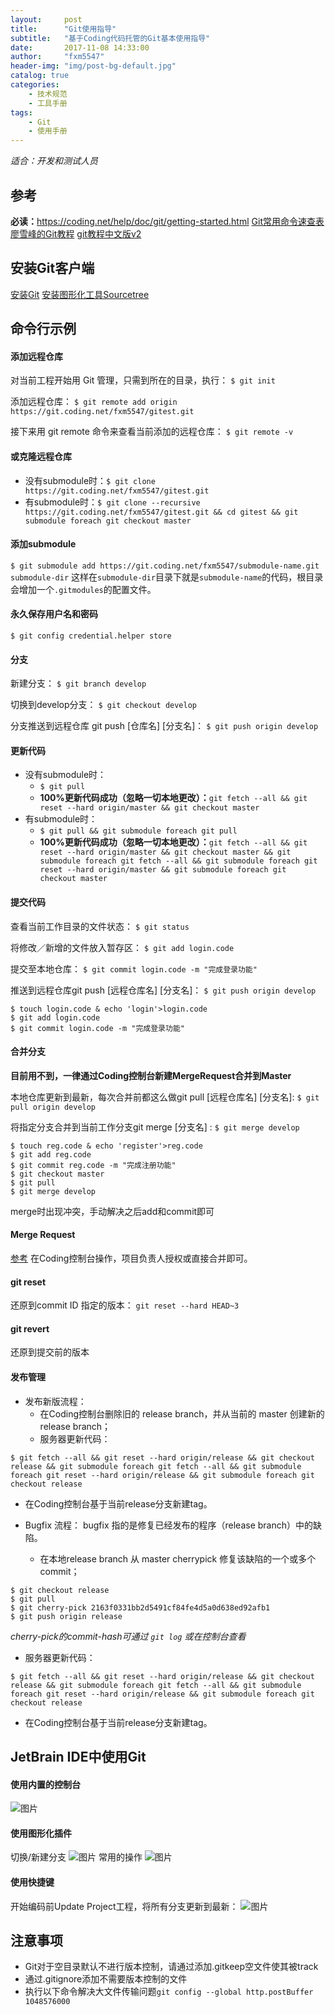 ```yaml
---
layout:     post
title:      "Git使用指导"
subtitle:   "基于Coding代码托管的Git基本使用指导"
date:       2017-11-08 14:33:00
author:     "fxm5547"
header-img: "img/post-bg-default.jpg"
catalog: true
categories:
    - 技术规范
    - 工具手册
tags:
    - Git
    - 使用手册
---
```



*适合：开发和测试人员*

## 参考
**必读：**<https://coding.net/help/doc/git/getting-started.html>
[Git常用命令速查表](https://dn-coding-net-production-pp.qbox.me/e8dd7837-b39d-413e-9beb-ed51984719e0.png)
[廖雪峰的Git教程](http://www.liaoxuefeng.com/wiki/0013739516305929606dd18361248578c67b8067c8c017b000)
[git教程中文版v2](https://git-scm.com/book/zh/v2)

## 安装Git客户端
[安装Git](https://git-scm.com/downloads)
[安装图形化工具Sourcetree](https://www.sourcetreeapp.com)

## 命令行示例

#### 添加远程仓库

对当前工程开始用 Git 管理，只需到所在的目录，执行：
`$ git init`

添加远程仓库：
`$ git remote add origin https://git.coding.net/fxm5547/gitest.git`

接下来用 git remote 命令来查看当前添加的远程仓库：
`$ git remote -v`

#### 或克隆远程仓库
- 没有submodule时：`$ git clone https://git.coding.net/fxm5547/gitest.git`
- 有submodule时：`$ git clone --recursive https://git.coding.net/fxm5547/gitest.git && cd gitest && git submodule foreach git checkout master`

#### 添加submodule
`$ git submodule add https://git.coding.net/fxm5547/submodule-name.git submodule-dir`
这样在`submodule-dir`目录下就是`submodule-name`的代码，根目录会增加一个`.gitmodules`的配置文件。

#### 永久保存用户名和密码
`$ git config credential.helper store`

#### 分支
新建分支：
`$ git branch develop`

切换到develop分支：
`$ git checkout develop`

分支推送到远程仓库 git push [仓库名] [分支名]：
`$ git push origin develop`


#### 更新代码
- 没有submodule时：
  - `$ git pull`
  - **100%更新代码成功（忽略一切本地更改）：**`git fetch --all && git reset --hard origin/master && git checkout master`
- 有submodule时：
  - `$ git pull && git submodule foreach git pull`
  - **100%更新代码成功（忽略一切本地更改）：**`git fetch --all && git reset --hard origin/master && git checkout master && git submodule foreach git fetch --all && git submodule foreach git reset --hard origin/master && git submodule foreach git checkout master `


#### 提交代码
查看当前工作目录的文件状态：
`$ git status`

将修改／新增的文件放入暂存区：
`$ git add login.code`

提交至本地仓库：
`$ git commit login.code -m "完成登录功能"`

推送到远程仓库git push [远程仓库名] [分支名]：
`$ git push origin develop`

```
$ touch login.code & echo 'login'>login.code
$ git add login.code
$ git commit login.code -m "完成登录功能"
```

#### 合并分支
**目前用不到，一律通过Coding控制台新建MergeRequest合并到Master**

本地仓库更新到最新，每次合并前都这么做git pull [远程仓库名] [分支名]:
`$ git pull origin develop`

将指定分支合并到当前工作分支git merge [分支名] :
`$ git merge develop`

```
$ touch reg.code & echo 'register'>reg.code
$ git add reg.code
$ git commit reg.code -m "完成注册功能"
$ git checkout master
$ git pull 
$ git merge develop
```

merge时出现冲突，手动解决之后add和commit即可

#### Merge Request

[参考](https://coding.net/help/doc/git/git-branch.html#section-8)
在Coding控制台操作，项目负责人授权或直接合并即可。

#### git reset

还原到commit ID 指定的版本：
`git reset --hard HEAD~3`

#### git revert

还原到提交前的版本


#### 发布管理

- 发布新版流程：
  - 在Coding控制台删除旧的 release branch，并从当前的 master 创建新的 release branch；
  - 服务器更新代码：
```
$ git fetch --all && git reset --hard origin/release && git checkout release && git submodule foreach git fetch --all && git submodule foreach git reset --hard origin/release && git submodule foreach git checkout release
```
  - 在Coding控制台基于当前release分支新建tag。

- Bugfix 流程： bugfix 指的是修复已经发布的程序（release branch）中的缺陷。
  - 在本地release branch 从 master cherrypick 修复该缺陷的一个或多个 commit；
```
$ git checkout release
$ git pull
$ git cherry-pick 2163f0331bb2d5491cf84fe4d5a0d638ed92afb1
$ git push origin release
```
*cherry-pick的commit-hash可通过 `git log` 或在控制台查看*
- 服务器更新代码：
```
$ git fetch --all && git reset --hard origin/release && git checkout release && git submodule foreach git fetch --all && git submodule foreach git reset --hard origin/release && git submodule foreach git checkout release
```
  - 在Coding控制台基于当前release分支新建tag。


## JetBrain IDE中使用Git

#### 使用内置的控制台
 ![图片](https://dn-coding-net-production-pp.qbox.me/9c7d3679-6731-45b6-b126-f2bcbf0a39dd.png) 

#### 使用图形化插件
切换/新建分支
 ![图片](https://dn-coding-net-production-pp.qbox.me/6b41a1ba-e6cb-4f76-9d32-9fe5bbfe69be.png) 
常用的操作
 ![图片](https://dn-coding-net-production-pp.qbox.me/a7f96754-9493-429a-92a1-7310d3fb4a37.png?imageView2/0/w/500)

#### 使用快捷键
开始编码前Update Project工程，将所有分支更新到最新：
 ![图片](https://dn-coding-net-production-pp.qbox.me/1149fde9-e18a-4915-aa22-c022efb5d0f1.png) 

## 注意事项
- Git对于空目录默认不进行版本控制，请通过添加.gitkeep空文件使其被track
- 通过.gitignore添加不需要版本控制的文件
- 执行以下命令解决大文件传输问题`git config --global http.postBuffer 1048576000`